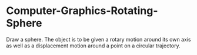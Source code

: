 # Computer-Graphics-Rotating-Sphere

Draw a sphere. 
The object is to be given a rotary motion around its own axis as well as a displacement motion around a point on a circular trajectory.
